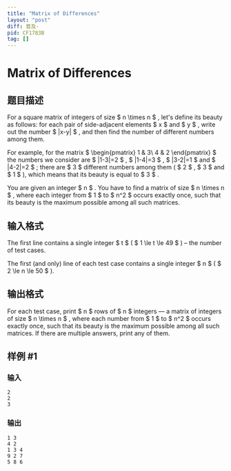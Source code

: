 ```yaml
---
title: "Matrix of Differences"
layout: "post"
diff: 普及-
pid: CF1783B
tag: []
---
```


# Matrix of Differences

## 题目描述

For a square matrix of integers of size $ n \times n $ , let's define its beauty as follows: for each pair of side-adjacent elements $ x $ and $ y $ , write out the number $ |x-y| $ , and then find the number of different numbers among them.

For example, for the matrix $ \begin{pmatrix} 1 & 3\\ 4 & 2 \end{pmatrix} $ the numbers we consider are $ |1-3|=2 $ , $ |1-4|=3 $ , $ |3-2|=1 $ and $ |4-2|=2 $ ; there are $ 3 $ different numbers among them ( $ 2 $ , $ 3 $ and $ 1 $ ), which means that its beauty is equal to $ 3 $ .

You are given an integer $ n $ . You have to find a matrix of size $ n \times n $ , where each integer from $ 1 $ to $ n^2 $ occurs exactly once, such that its beauty is the maximum possible among all such matrices.

## 输入格式

The first line contains a single integer $ t $ ( $ 1 \le t \le 49 $ ) – the number of test cases.

The first (and only) line of each test case contains a single integer $ n $ ( $ 2 \le n \le 50 $ ).

## 输出格式

For each test case, print $ n $ rows of $ n $ integers — a matrix of integers of size $ n \times n $ , where each number from $ 1 $ to $ n^2 $ occurs exactly once, such that its beauty is the maximum possible among all such matrices. If there are multiple answers, print any of them.

## 样例 #1

### 输入

```
2
2
3
```

### 输出

```
1 3
4 2
1 3 4
9 2 7
5 8 6
```

